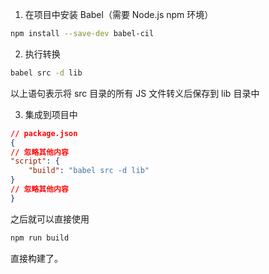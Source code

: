 1. 在项目中安装 Babel（需要 Node.js npm 环境）
```bash
npm install --save-dev babel-cil
```

2. 执行转换
```bash
babel src -d lib
```

以上语句表示将 src 目录的所有 JS 文件转义后保存到 lib 目录中

3. 集成到项目中
```json
// package.json
{
// 忽略其他内容
"script": {
    "build": "babel src -d lib"
}
// 忽略其他内容
}
```

之后就可以直接使用

```bash
npm run build
```

直接构建了。